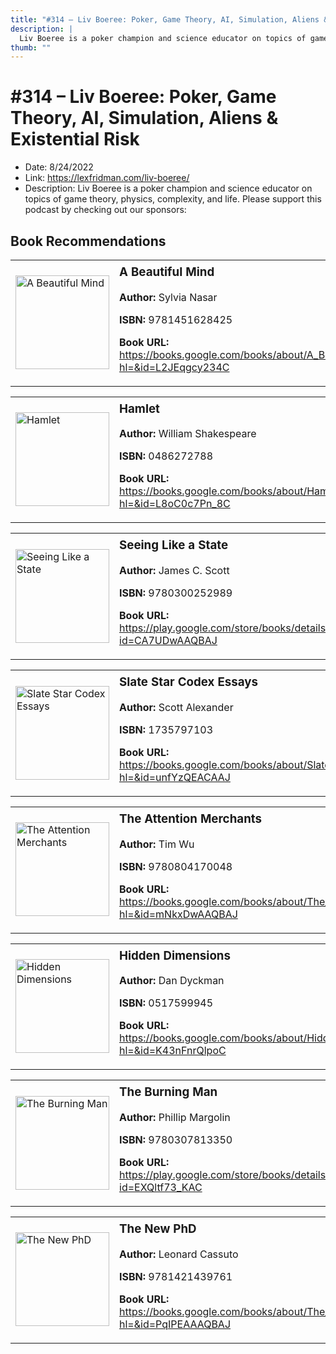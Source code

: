 ```yaml
---
title: "#314 – Liv Boeree: Poker, Game Theory, AI, Simulation, Aliens & Existential Risk"
description: |
  Liv Boeree is a poker champion and science educator on topics of game theory, physics, complexity, and life. Please support this podcast by checking out our sponsors:"
thumb: ""
---
```


# #314 – Liv Boeree: Poker, Game Theory, AI, Simulation, Aliens & Existential Risk

  - Date: 8/24/2022
  - Link: https://lexfridman.com/liv-boeree/
  - Description: Liv Boeree is a poker champion and science educator on topics of game theory, physics, complexity, and life. Please support this podcast by checking out our sponsors:

## Book Recommendations

<table style="border: none;"><tr style="border: none;"><td style="border: none;"><img src="http://books.google.com/books/content?id=L2JEqgcy234C&printsec=frontcover&img=1&zoom=1&edge=curl&source=gbs_api" alt="A Beautiful Mind" width="150" style="vertical-align: top;"></td><td style="border: none; vertical-align: top;"><h3 style='margin-top: 5'>A Beautiful Mind</h3><p><strong>Author:</strong> Sylvia Nasar</p><p><strong>ISBN:</strong> 9781451628425</p><p><strong>Book URL:</strong> <a href="https://books.google.com/books/about/A_Beautiful_Mind.html?hl=&id=L2JEqgcy234C">https://books.google.com/books/about/A_Beautiful_Mind.html?hl=&id=L2JEqgcy234C</a></p></td></tr></table>
<table style="border: none;"><tr style="border: none;"><td style="border: none;"><img src="http://books.google.com/books/content?id=L8oC0c7Pn_8C&printsec=frontcover&img=1&zoom=1&source=gbs_api" alt="Hamlet" width="150" style="vertical-align: top;"></td><td style="border: none; vertical-align: top;"><h3 style='margin-top: 5'>Hamlet</h3><p><strong>Author:</strong> William Shakespeare</p><p><strong>ISBN:</strong> 0486272788</p><p><strong>Book URL:</strong> <a href="https://books.google.com/books/about/Hamlet.html?hl=&id=L8oC0c7Pn_8C">https://books.google.com/books/about/Hamlet.html?hl=&id=L8oC0c7Pn_8C</a></p></td></tr></table>
<table style="border: none;"><tr style="border: none;"><td style="border: none;"><img src="http://books.google.com/books/content?id=CA7UDwAAQBAJ&printsec=frontcover&img=1&zoom=1&edge=curl&source=gbs_api" alt="Seeing Like a State" width="150" style="vertical-align: top;"></td><td style="border: none; vertical-align: top;"><h3 style='margin-top: 5'>Seeing Like a State</h3><p><strong>Author:</strong> James C. Scott</p><p><strong>ISBN:</strong> 9780300252989</p><p><strong>Book URL:</strong> <a href="https://play.google.com/store/books/details?id=CA7UDwAAQBAJ">https://play.google.com/store/books/details?id=CA7UDwAAQBAJ</a></p></td></tr></table>
<table style="border: none;"><tr style="border: none;"><td style="border: none;"><img src="None" alt="Slate Star Codex Essays" width="150" style="vertical-align: top;"></td><td style="border: none; vertical-align: top;"><h3 style='margin-top: 5'>Slate Star Codex Essays</h3><p><strong>Author:</strong> Scott Alexander</p><p><strong>ISBN:</strong> 1735797103</p><p><strong>Book URL:</strong> <a href="https://books.google.com/books/about/Slate_Star_Codex_Essays.html?hl=&id=unfYzQEACAAJ">https://books.google.com/books/about/Slate_Star_Codex_Essays.html?hl=&id=unfYzQEACAAJ</a></p></td></tr></table>
<table style="border: none;"><tr style="border: none;"><td style="border: none;"><img src="http://books.google.com/books/content?id=mNkxDwAAQBAJ&printsec=frontcover&img=1&zoom=1&edge=curl&source=gbs_api" alt="The Attention Merchants" width="150" style="vertical-align: top;"></td><td style="border: none; vertical-align: top;"><h3 style='margin-top: 5'>The Attention Merchants</h3><p><strong>Author:</strong> Tim Wu</p><p><strong>ISBN:</strong> 9780804170048</p><p><strong>Book URL:</strong> <a href="https://books.google.com/books/about/The_Attention_Merchants.html?hl=&id=mNkxDwAAQBAJ">https://books.google.com/books/about/The_Attention_Merchants.html?hl=&id=mNkxDwAAQBAJ</a></p></td></tr></table>
<table style="border: none;"><tr style="border: none;"><td style="border: none;"><img src="http://books.google.com/books/content?id=K43nFnrQlpoC&printsec=frontcover&img=1&zoom=1&source=gbs_api" alt="Hidden Dimensions" width="150" style="vertical-align: top;"></td><td style="border: none; vertical-align: top;"><h3 style='margin-top: 5'>Hidden Dimensions</h3><p><strong>Author:</strong> Dan Dyckman</p><p><strong>ISBN:</strong> 0517599945</p><p><strong>Book URL:</strong> <a href="https://books.google.com/books/about/Hidden_Dimensions.html?hl=&id=K43nFnrQlpoC">https://books.google.com/books/about/Hidden_Dimensions.html?hl=&id=K43nFnrQlpoC</a></p></td></tr></table>
<table style="border: none;"><tr style="border: none;"><td style="border: none;"><img src="http://books.google.com/books/content?id=EXQltf73_KAC&printsec=frontcover&img=1&zoom=1&edge=curl&source=gbs_api" alt="The Burning Man" width="150" style="vertical-align: top;"></td><td style="border: none; vertical-align: top;"><h3 style='margin-top: 5'>The Burning Man</h3><p><strong>Author:</strong> Phillip Margolin</p><p><strong>ISBN:</strong> 9780307813350</p><p><strong>Book URL:</strong> <a href="https://play.google.com/store/books/details?id=EXQltf73_KAC">https://play.google.com/store/books/details?id=EXQltf73_KAC</a></p></td></tr></table>
<table style="border: none;"><tr style="border: none;"><td style="border: none;"><img src="http://books.google.com/books/content?id=PqIPEAAAQBAJ&printsec=frontcover&img=1&zoom=1&edge=curl&source=gbs_api" alt="The New PhD" width="150" style="vertical-align: top;"></td><td style="border: none; vertical-align: top;"><h3 style='margin-top: 5'>The New PhD</h3><p><strong>Author:</strong> Leonard Cassuto</p><p><strong>ISBN:</strong> 9781421439761</p><p><strong>Book URL:</strong> <a href="https://books.google.com/books/about/The_New_PhD.html?hl=&id=PqIPEAAAQBAJ">https://books.google.com/books/about/The_New_PhD.html?hl=&id=PqIPEAAAQBAJ</a></p></td></tr></table>

